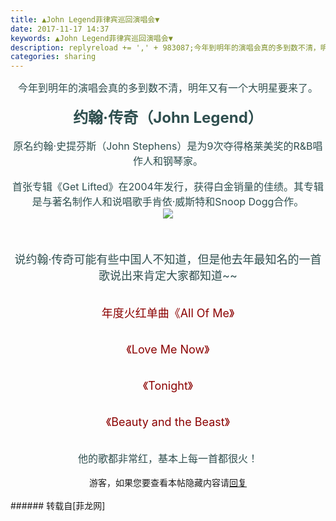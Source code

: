 ```yaml
---
title: ▲John Legend菲律宾巡回演唱会▼
date: 2017-11-17 14:37
keywords: ▲John Legend菲律宾巡回演唱会▼
description: replyreload += ',' + 983087;今年到明年的演唱会真的多到数不清，明年又有一个大明星要来了。约翰·传奇（John Legend）原名约翰·史提芬斯（John Stephens）是为9次夺得格莱美奖的R&B唱作人和钢琴家。首张专辑《Get Lifted》在2004年发行，获得白金销量的佳绩。其专辑是与著名制作人和说唱歌手肯依·威斯特和Snoop Dogg合作。说约翰·传奇可能有些中国人不知道，但是他去年最知名的一首歌说出来肯定大家都知道~~年度火红单曲《All Of Me》$('flv_dIH').innerHTML=(mobileplayer() ? "<iframe height='375' width='500' src='http://www.youtube.com/embed/450p7goxZqg' frameborder=0 allowfullscreen></iframe>" : AC_FL_RunContent('width', '500', 'height', '375', 'allowNetworking', 'internal', 'allowScriptAccess', 'never', 'src', 'http://www.youtube.com/v/450p7goxZqg&hl=zh_CN&fs=1', 'quality', 'high', 'bgcolor', '#ffffff', 'wmode', 'transparent', 'allowfullscreen', 'true'));《Love Me Now》$('flv_tgX').innerHTML=(mobileplayer() ? "<iframe height='375' width='500' src='http://www.youtube.com/embed/NmCFY1oYDeM' frameborder=0 allowfullscreen></iframe>" : AC_FL_RunContent('width', '500', 'height', '375', 'allowNetworking', 'internal', 'allowScriptAccess', 'never', 'src', 'http://www.youtube.com/v/NmCFY1oYDeM&hl=zh_CN&fs=1', 'quality', 'high', 'bgcolor', '#ffffff', 'wmode', 'transparent', 'allowfullscreen', 'true'));《Tonight》$('flv_P79').innerHTML=(mobileplayer() ? "<iframe height='375' width='500' src='http://www.youtube.com/embed/iXvy8ZeCs5M' frameborder=0 allowfullscreen></iframe>" : AC_FL_RunContent('width', '500', 'height', '375', 'allowNetworking', 'internal', 'allowScriptAccess', 'never', 'src', 'http://www.youtube.com/v/iXvy8ZeCs5M&hl=zh_CN&fs=1', 'quality', 'high', 'bgcolor', '#ffffff', 'wmode', 'transparent', 'allowfullscreen', 'true'));《Beauty and the Beast》$('flv_Aga').innerHTML=(mobileplayer() ? "<iframe height='375' width='500' src='http://www.youtube.com/embed/axySrE0Kg6k' frameborder=0 allowfullscreen></iframe>" : AC_FL_RunContent('width', '500', 'height', '375', 'allowNetworking', 'internal', 'allowScriptAccess', 'never', 'src', 'http://www.youtube.com/v/axySrE0Kg6k&hl=zh_CN&fs=1', 'quality', 'high', 'bgcolor', '#ffffff', 'wmode', 'transparent', 'allowfullscreen', 'true'));他的歌都非常红，基本上每一首都很火！游客，如果您要查看本帖隐藏内容请回复
categories: sharing
---
```

<td class="t_f" id="postmessage_983087">

<script type="bd7ed95ab53c8895ea106e1d-text/javascript">replyreload += ',' + 983087;</script><div align="center"><font size="3"><font color="#2f4f4f">今年到明年的演唱会真的多到数不清，明年又有一个大明星要来了。</font></font></div><br/>
<div align="center"><font size="5"><font color="#2f4f4f"><strong>约翰·传奇（John Legend）</strong></font></font></div><br/>
<div align="center"><font size="3"><font color="#2f4f4f">原名约翰·史提芬斯（John Stephens）是为9次夺得格莱美奖的R&amp;B唱作人和钢琴家。</font></font></div><br/>
<div align="center"><font size="3"><font color="#2f4f4f">首张专辑《Get Lifted》在2004年发行，获得白金销量的佳绩。其专辑是与著名制作人和说唱歌手肯依·威斯特和Snoop Dogg合作。</font></font></div><div align="center">

<img aid="679391" data-cf-modified-bd7ed95ab53c8895ea106e1d-="" file="data/attachment/forum/201711/17/142850gps66ffapzh4c8uk.jpg.thumb.jpg" id="aimg_679391" inpost="1" onclick="" onmouseover="" src="http://www.flw.ph/data/attachment/forum/201711/17/142850gps66ffapzh4c8uk.jpg" style="cursor:pointer" zoomfile="data/attachment/forum/201711/17/142850gps66ffapzh4c8uk.jpg"/>


</div><br/>
<br/>
<br/>
<div align="center"><font size="4"><font color="#2f4f4f">说约翰·传奇可能有些中国人不知道，但是他去年最知名的一首歌说出来肯定大家都知道~~</font></font></div><br/>
<div align="center"><img alt="" border="0" class="zoom" data-cf-modified-bd7ed95ab53c8895ea106e1d-="" file="static/image/hrline/line7.png" id="aimg_v2DA2" lazyloadthumb="1" onclick="" onmouseover="" src="http://www.flw.ph/static/image/hrline/line7.png"/><br/>
</div><br/>
<div align="center"><font size="4"><font color="#8b0000">年度火红单曲《All Of Me》</font></font></div><br/>
<div align="center"><span id="flv_dIH"></span><script reload="1" type="bd7ed95ab53c8895ea106e1d-text/javascript">$('flv_dIH').innerHTML=(mobileplayer() ? "<iframe height='375' width='500' src='http://www.youtube.com/embed/450p7goxZqg' frameborder=0 allowfullscreen></iframe>" : AC_FL_RunContent('width', '500', 'height', '375', 'allowNetworking', 'internal', 'allowScriptAccess', 'never', 'src', 'http://www.youtube.com/v/450p7goxZqg&hl=zh_CN&fs=1', 'quality', 'high', 'bgcolor', '#ffffff', 'wmode', 'transparent', 'allowfullscreen', 'true'));</script></div><br/>
<div align="center"><font size="4"><font color="#8b0000">《Love Me Now》</font></font></div><br/>
<div align="center"><span id="flv_tgX"></span><script reload="1" type="bd7ed95ab53c8895ea106e1d-text/javascript">$('flv_tgX').innerHTML=(mobileplayer() ? "<iframe height='375' width='500' src='http://www.youtube.com/embed/NmCFY1oYDeM' frameborder=0 allowfullscreen></iframe>" : AC_FL_RunContent('width', '500', 'height', '375', 'allowNetworking', 'internal', 'allowScriptAccess', 'never', 'src', 'http://www.youtube.com/v/NmCFY1oYDeM&hl=zh_CN&fs=1', 'quality', 'high', 'bgcolor', '#ffffff', 'wmode', 'transparent', 'allowfullscreen', 'true'));</script></div><br/>
<div align="center"><font size="4"><font color="#8b0000">《Tonight》</font></font></div><br/>
<div align="center"><span id="flv_P79"></span><script reload="1" type="bd7ed95ab53c8895ea106e1d-text/javascript">$('flv_P79').innerHTML=(mobileplayer() ? "<iframe height='375' width='500' src='http://www.youtube.com/embed/iXvy8ZeCs5M' frameborder=0 allowfullscreen></iframe>" : AC_FL_RunContent('width', '500', 'height', '375', 'allowNetworking', 'internal', 'allowScriptAccess', 'never', 'src', 'http://www.youtube.com/v/iXvy8ZeCs5M&hl=zh_CN&fs=1', 'quality', 'high', 'bgcolor', '#ffffff', 'wmode', 'transparent', 'allowfullscreen', 'true'));</script></div><br/>
<div align="center"><font size="4"><font color="#8b0000">《Beauty and the Beast》</font></font></div><br/>
<div align="center"><span id="flv_Aga"></span><script reload="1" type="bd7ed95ab53c8895ea106e1d-text/javascript">$('flv_Aga').innerHTML=(mobileplayer() ? "<iframe height='375' width='500' src='http://www.youtube.com/embed/axySrE0Kg6k' frameborder=0 allowfullscreen></iframe>" : AC_FL_RunContent('width', '500', 'height', '375', 'allowNetworking', 'internal', 'allowScriptAccess', 'never', 'src', 'http://www.youtube.com/v/axySrE0Kg6k&hl=zh_CN&fs=1', 'quality', 'high', 'bgcolor', '#ffffff', 'wmode', 'transparent', 'allowfullscreen', 'true'));</script></div><br/>
<div align="center"><font size="3"><font color="#2f4f4f">他的歌都非常红，基本上每一首都很火！</font></font></div><br/>
<div align="center"><div class="locked">游客，如果您要查看本帖隐藏内容请<a data-cf-modified-bd7ed95ab53c8895ea106e1d-="" href="forum.php?mod=post&amp;action=reply&amp;fid=47&amp;tid=286995" onclick="if (!window.__cfRLUnblockHandlers) return false; showWindow('reply', this.href)">回复</a></div></div><br/>
</td>
###### 转载自[菲龙网]